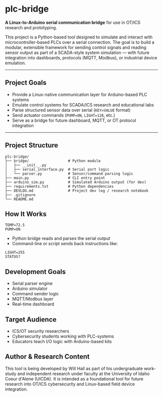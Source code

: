 # plc-bridge

**A Linux-to-Arduino serial communication bridge** for use in OT/ICS research and prototyping.

This project is a Python-based tool designed to simulate and interact with microcontroller-based PLCs over a serial connection. The goal is to build a modular, extensible framework for sending control signals and reading sensor output as part of a SCADA-style system simulation — with future integration into dashboards, protocols (MQTT, Modbus), or industrial device emulation.

---

## Project Goals

- Provide a Linux-native communication layer for Arduino-based PLC systems
- Emulate control systems for SCADA/ICS research and educational labs
- Parse structured sensor data over serial (`KEY=VALUE` format)
- Send actuator commands (`PUMP=ON`, `LIGHT=128`, etc.)
- Serve as a bridge for future dashboard, MQTT, or OT protocol integration

---

## Project Structure

```plaintext
plc-bridge/
├── bridge/                  # Python module
│   ├── __init__.py
│   ├── serial_interface.py  # Serial port logic
│   └── parser.py            # Sensor/command parsing logic
├── main.py                  # CLI entry point
├── arduino_sim.py           # Simulated Arduino output (for dev)
├── requirements.txt         # Python dependencies
├── DEVLOG.md                # Project dev log / research notebook
├── .gitignore
└── README.md
```

## How It Works
```
TEMP=72.5
PUMP=ON
```
  - Python bridge reads and parses the serial output
  - Command-line or script sends back instructions like:
```
LIGHT=255
STATUS?
```

## Development Goals
  - Serial parser engine
  - Arduino simulator
  - Command sender logic
  - MQTT/Modbus layer
  - Real-time dashboard

## Target Audience
  - ICS/OT security researchers
  - Cybersecurity students working with PLC-systems
  - Educators teach I/O logic with Arduino-based kits

## Author & Research Content
  This tool is being developed by Will Hall as part of his undergraduate work-study and independent research under faculty at the University of Idaho Coeur d'Alene (UICDA). It is intended as a foundational tool for future research into OT/ICS cybersecurity and Linux-based field device integration.

